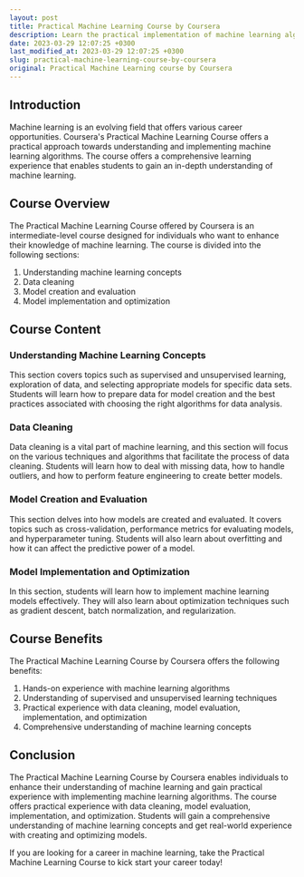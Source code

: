 ```yaml
---
layout: post
title: Practical Machine Learning Course by Coursera
description: Learn the practical implementation of machine learning algorithms with Coursera's Practical Machine Learning Course. Enhance your skills by understanding supervised and unsupervised learning techniques, data cleaning, model evaluation and more.
date: 2023-03-29 12:07:25 +0300
last_modified_at: 2023-03-29 12:07:25 +0300
slug: practical-machine-learning-course-by-coursera
original: Practical Machine Learning course by Coursera
---
```

## Introduction

Machine learning is an evolving field that offers various career opportunities. Coursera's Practical Machine Learning Course offers a practical approach towards understanding and implementing machine learning algorithms. The course offers a comprehensive learning experience that enables students to gain an in-depth understanding of machine learning.

## Course Overview

The Practical Machine Learning Course offered by Coursera is an intermediate-level course designed for individuals who want to enhance their knowledge of machine learning. The course is divided into the following sections:

1. Understanding machine learning concepts
2. Data cleaning
3. Model creation and evaluation
4. Model implementation and optimization

## Course Content

### Understanding Machine Learning Concepts

This section covers topics such as supervised and unsupervised learning, exploration of data, and selecting appropriate models for specific data sets. Students will learn how to prepare data for model creation and the best practices associated with choosing the right algorithms for data analysis.

### Data Cleaning

Data cleaning is a vital part of machine learning, and this section will focus on the various techniques and algorithms that facilitate the process of data cleaning. Students will learn how to deal with missing data, how to handle outliers, and how to perform feature engineering to create better models.

### Model Creation and Evaluation

This section delves into how models are created and evaluated. It covers topics such as cross-validation, performance metrics for evaluating models, and hyperparameter tuning. Students will also learn about overfitting and how it can affect the predictive power of a model.

### Model Implementation and Optimization

In this section, students will learn how to implement machine learning models effectively. They will also learn about optimization techniques such as gradient descent, batch normalization, and regularization.

## Course Benefits

The Practical Machine Learning Course by Coursera offers the following benefits:

1. Hands-on experience with machine learning algorithms
2. Understanding of supervised and unsupervised learning techniques
3. Practical experience with data cleaning, model evaluation, implementation, and optimization
4. Comprehensive understanding of machine learning concepts

## Conclusion

The Practical Machine Learning Course by Coursera enables individuals to enhance their understanding of machine learning and gain practical experience with implementing machine learning algorithms. The course offers practical experience with data cleaning, model evaluation, implementation, and optimization. Students will gain a comprehensive understanding of machine learning concepts and get real-world experience with creating and optimizing models. 

If you are looking for a career in machine learning, take the Practical Machine Learning Course to kick start your career today!
